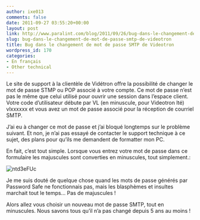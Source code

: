 ```yaml
---
author: ixe013
comments: false
date: 2011-09-27 03:55:20+00:00
layout: post
link: http://www.paralint.com/blog/2011/09/26/bug-dans-le-changement-de-mot-de-passe-smtp-de-videotron/
slug: bug-dans-le-changement-de-mot-de-passe-smtp-de-videotron
title: Bug dans le changement de mot de passe SMTP de Videotron
wordpress_id: 170
categories:
- En français
- Other technical
---
```


Le site de support à la clientèle de Vidétron offre la possibilité de changer le mot de passe STMP ou POP associé à votre compte. Ce mot de passe n’est pas le même que celui utilisé pour ouvrir une session dans l’espace client. Votre code d’utilisateur débute par VL (en minuscule, pour Videotron lté) vlxxxxxx et vous avez un mot de passe associé pour la réception de courriel SMTP.

J’ai eu à changer ce mot de passe et j’ai bloqué longtemps sur le problème suivant. Et non, je n’ai pas essayé de contacter le support technique à ce sujet, des plans pour qu’ils me demandent de formatter mon PC.

En fait, c’est tout simple. Lorsque vous entrez votre mot de passe dans ce formulaire les majuscules sont converties en minuscules, tout simplement.:

![ntd3eFUc](http://www.paralint.com/blog/wp-content/uploads/2011/09/ntd3eFUc.jpg)

Je me suis douté de quelque chose quand les mots de passe générés par Password Safe ne fonctionnais pas, mais les blasphèmes et insultes marchait tout le temps… Pas de majuscules !

Alors allez vous choisir un nouveau mot de passe SMTP, tout en minuscules. Nous savons tous qu’il n’a pas changé depuis 5 ans au moins !
